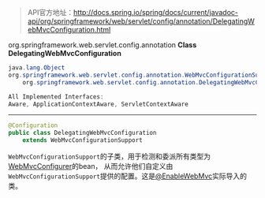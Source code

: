 >API官方地址：http://docs.spring.io/spring/docs/current/javadoc-api/org/springframework/web/servlet/config/annotation/DelegatingWebMvcConfiguration.html


org.springframework.web.servlet.config.annotation
**Class DelegatingWebMvcConfiguration**

```java
java.lang.Object
org.springframework.web.servlet.config.annotation.WebMvcConfigurationSupport
    org.springframework.web.servlet.config.annotation.DelegatingWebMvcConfiguration 

All Implemented Interfaces:
Aware, ApplicationContextAware, ServletContextAware 
```
---
```java
@Configuration
public class DelegatingWebMvcConfiguration
    extends WebMvcConfigurationSupport
```
`WebMvcConfigurationSupport`的子类，用于检测和委派所有类型为[WebMvcConfigurer](http://docs.spring.io/spring/docs/current/javadoc-api/org/springframework/web/servlet/config/annotation/WebMvcConfigurer.html)的bean，
从而允许他们自定义由`WebMvcConfigurationSupport`提供的配置。这是[@EnableWebMvc](http://docs.spring.io/spring/docs/current/javadoc-api/org/springframework/web/servlet/config/annotation/EnableWebMvc.html)实际导入的类。